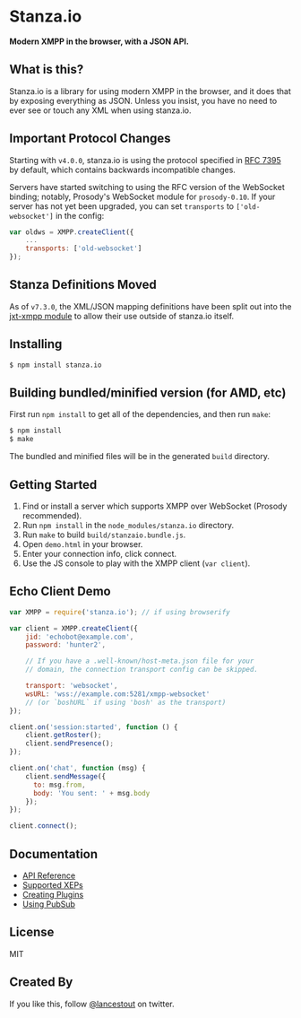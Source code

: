 # Stanza.io
**Modern XMPP in the browser, with a JSON API.**

## What is this?

Stanza.io is a library for using modern XMPP in the browser, and it does that by exposing everything as JSON. Unless you insist, you
have no need to ever see or touch any XML when using stanza.io.

## Important Protocol Changes

Starting with `v4.0.0`, stanza.io is using the protocol specified in [RFC 7395](http://tools.ietf.org/html/rfc7395) by default, which contains backwards incompatible changes.

Servers have started switching to using the RFC version of the WebSocket binding; notably, Prosody's WebSocket module for `prosody-0.10`. If your server has not yet been upgraded, you can set `transports` to `['old-websocket']` in the config:

```javascript
var oldws = XMPP.createClient({
    ...
    transports: ['old-websocket']
});
```

## Stanza Definitions Moved

As of `v7.3.0`, the XML/JSON mapping definitions have been split out into the [jxt-xmpp module](https://github.com/otalk/jxt-xmpp) to allow their use outside of stanza.io itself.

## Installing

```sh
$ npm install stanza.io

```
## Building bundled/minified version (for AMD, etc)

First run `npm install` to get all of the dependencies, and then run `make`:

```sh
$ npm install
$ make
```

The bundled and minified files will be in the generated `build` directory.

## Getting Started

1. Find or install a server which supports XMPP over WebSocket (Prosody recommended).
2. Run `npm install` in the `node_modules/stanza.io` directory.
3. Run `make` to build `build/stanzaio.bundle.js`.
4. Open `demo.html` in your browser.
5. Enter your connection info, click connect.
6. Use the JS console to play with the XMPP client (`var client`).

## Echo Client Demo

```javascript
var XMPP = require('stanza.io'); // if using browserify

var client = XMPP.createClient({
    jid: 'echobot@example.com',
    password: 'hunter2',

    // If you have a .well-known/host-meta.json file for your
    // domain, the connection transport config can be skipped.

    transport: 'websocket',
    wsURL: 'wss://example.com:5281/xmpp-websocket'
    // (or `boshURL` if using 'bosh' as the transport)
});

client.on('session:started', function () {
    client.getRoster();
    client.sendPresence();
});

client.on('chat', function (msg) {
    client.sendMessage({
      to: msg.from,
      body: 'You sent: ' + msg.body
    });
});

client.connect();
```

## Documentation

- [API Reference](docs/Reference.md)
- [Supported XEPs](docs/Supported_XEPs.md)
- [Creating Plugins](docs/Create_Plugin.md)
- [Using PubSub](docs/Using_Pubsub.md)

## License

MIT

## Created By

If you like this, follow [@lancestout](http://twitter.com/lancestout) on twitter.
